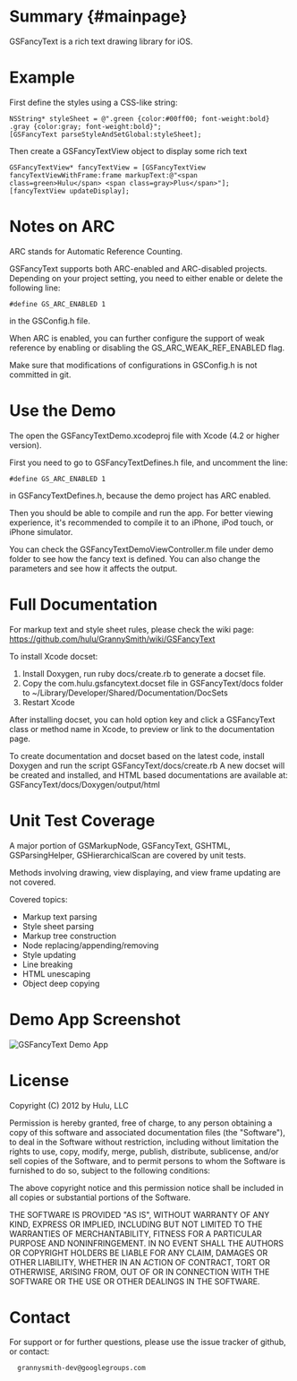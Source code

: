 Summary {#mainpage}
==========

GSFancyText is a rich text drawing library for iOS.


Example
==========

First define the styles using a CSS-like string:

    NSString* styleSheet = @".green {color:#00ff00; font-weight:bold} .gray {color:gray; font-weight:bold}";
    [GSFancyText parseStyleAndSetGlobal:styleSheet];

Then create a GSFancyTextView object to display some rich text

    GSFancyTextView* fancyTextView = [GSFancyTextView fancyTextViewWithFrame:frame markupText:@"<span class=green>Hulu</span> <span class=gray>Plus</span>"];
    [fancyTextView updateDisplay];


Notes on ARC
==========

ARC stands for Automatic Reference Counting.

GSFancyText supports both ARC-enabled and ARC-disabled projects. Depending on your project setting, you need to either enable or delete the following line:

    #define GS_ARC_ENABLED 1

in the GSConfig.h file.

When ARC is enabled, you can further configure the support of weak reference by enabling or disabling the GS_ARC_WEAK_REF_ENABLED flag.

Make sure that modifications of configurations in GSConfig.h is not committed in git.


Use the Demo
==========

The open the GSFancyTextDemo.xcodeproj file with Xcode (4.2 or higher version).

First you need to go to GSFancyTextDefines.h file, and uncomment the line:

    #define GS_ARC_ENABLED 1

in GSFancyTextDefines.h, because the demo project has ARC enabled.

Then you should be able to compile and run the app. For better viewing experience, it's recommended to compile it to an iPhone, iPod touch, or iPhone simulator.

You can check the GSFancyTextDemoViewController.m file under demo folder to see how the fancy text is defined. You can also change the parameters and see how it affects the output.




Full Documentation
==========

For markup text and style sheet rules, please check the wiki page:
https://github.com/hulu/GrannySmith/wiki/GSFancyText

To install Xcode docset:
1. Install Doxygen, run ruby docs/create.rb to generate a docset file.
2. Copy the com.hulu.gsfancytext.docset file in GSFancyText/docs folder to ~/Library/Developer/Shared/Documentation/DocSets
3. Restart Xcode

After installing docset, you can hold option key and click a GSFancyText class or method name in Xcode, to preview or link to the documentation page.

To create documentation and docset based on the latest code, install Doxygen and run the script GSFancyText/docs/create.rb
A new docset will be created and installed, and HTML based documentations are available at:
GSFancyText/docs/Doxygen/output/html



Unit Test Coverage
==========

A major portion of GSMarkupNode, GSFancyText, GSHTML, GSParsingHelper, GSHierarchicalScan are covered by unit tests.

Methods involving drawing, view displaying, and view frame updating are not covered.

Covered topics:
* Markup text parsing
* Style sheet parsing
* Markup tree construction
* Node replacing/appending/removing
* Style updating
* Line breaking
* HTML unescaping
* Object deep copying


Demo App Screenshot
==========

![GSFancyText Demo App](https://github.com/hulu/GrannySmith/wiki/GSFancyTextDemo.png)


License
==========
Copyright (C) 2012 by Hulu, LLC

Permission is hereby granted, free of charge, to any person obtaining a copy
of this software and associated documentation files (the "Software"), to deal
in the Software without restriction, including without limitation the rights
to use, copy, modify, merge, publish, distribute, sublicense, and/or sell
copies of the Software, and to permit persons to whom the Software is
furnished to do so, subject to the following conditions:

The above copyright notice and this permission notice shall be included in
all copies or substantial portions of the Software.

THE SOFTWARE IS PROVIDED "AS IS", WITHOUT WARRANTY OF ANY KIND, EXPRESS OR
IMPLIED, INCLUDING BUT NOT LIMITED TO THE WARRANTIES OF MERCHANTABILITY,
FITNESS FOR A PARTICULAR PURPOSE AND NONINFRINGEMENT. IN NO EVENT SHALL THE
AUTHORS OR COPYRIGHT HOLDERS BE LIABLE FOR ANY CLAIM, DAMAGES OR OTHER
LIABILITY, WHETHER IN AN ACTION OF CONTRACT, TORT OR OTHERWISE, ARISING FROM,
OUT OF OR IN CONNECTION WITH THE SOFTWARE OR THE USE OR OTHER DEALINGS IN
THE SOFTWARE.



Contact
==========

For support or for further questions, please use the issue tracker of github, or contact:

      grannysmith-dev@googlegroups.com



